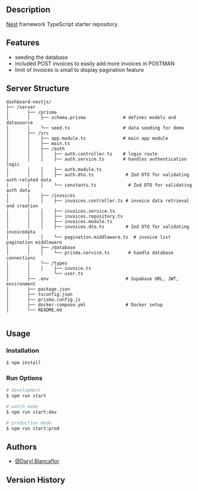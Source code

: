 
## Description

[Nest](https://github.com/nestjs/nest) framework TypeScript starter repository.


## Features

- seeding the database
- included POST invoices to easily add more invoices in POSTMAN
- limit of invoices is small to display pagination feature

## Server Structure
```
dashboard-nestjs/
├── /server
│		├── /prisma
│		│    ├── schema.prisma              # defines models and datasource
│		│    └── seed.ts                    # data seeding for demo
│		├── /src
│		│    ├── app.module.ts              # main app module
│		│    ├── main.ts 
│		│    ├── /auth
│		│    │    ├── auth.controller.ts    # login route
│		│    │    ├── auth.service.ts       # handles authentication logic
│		│    │    ├── auth.module.ts        
│		│    │    ├── auth.dto.ts            # Zod DTO for validating auth-related data
│		│    │    └── constants.ts            # Zod DTO for validating auth data
│		│    ├── /invoices
│		│    │    ├── invoices.controller.ts # invoice data retrieval and creation
│		│    │    ├── invoices.service.ts    
│		│    │    ├── invoices.repository.ts 
│		│    │    ├── invoices.module.ts     
│		│    │    ├── invoices.dto.ts        # Zod DTO for validating invoicedata
│		│    │    └── pagination.middleware.ts  # invoice list pagination middleware
│		│    ├── /database
│		│    │    └── prisma.service.ts       # handle database connections
│		│    └── /types
│		│    │    ├── invoice.ts
│		│         └── user.ts
│		├── .env                             # Supabase URL, JWT, environment
│		├── package.json                     
│		├── tsconfig.json                    
│		├── prisma.config.js                 
│		├── docker-compose.yml               # Docker setup
│		└── README.md                       
		
```


## Usage

### Installation

```bash
$ npm install
```

### Run Options

```bash
# development
$ npm run start

# watch mode
$ npm run start:dev

# production mode
$ npm run start:prod
```


## Authors

* [@Daryl Blancaflor](djblanc360@gmail.com)

## Version History